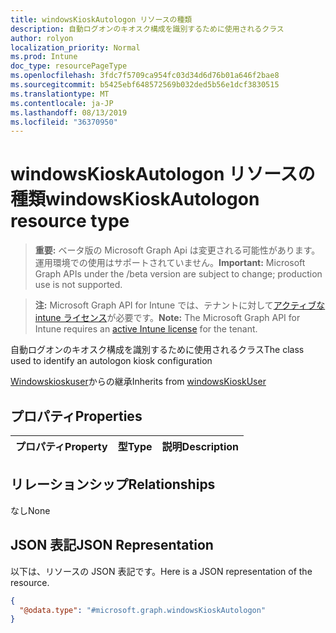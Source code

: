 ```yaml
---
title: windowsKioskAutologon リソースの種類
description: 自動ログオンのキオスク構成を識別するために使用されるクラス
author: rolyon
localization_priority: Normal
ms.prod: Intune
doc_type: resourcePageType
ms.openlocfilehash: 3fdc7f5709ca954fc03d34d6d76b01a646f2bae8
ms.sourcegitcommit: b5425ebf648572569b032ded5b56e1dcf3830515
ms.translationtype: MT
ms.contentlocale: ja-JP
ms.lasthandoff: 08/13/2019
ms.locfileid: "36370950"
---
```

# <a name="windowskioskautologon-resource-type"></a><span data-ttu-id="f073d-103">windowsKioskAutologon リソースの種類</span><span class="sxs-lookup"><span data-stu-id="f073d-103">windowsKioskAutologon resource type</span></span>

> <span data-ttu-id="f073d-104">**重要:** ベータ版の Microsoft Graph Api は変更される可能性があります。運用環境での使用はサポートされていません。</span><span class="sxs-lookup"><span data-stu-id="f073d-104">**Important:** Microsoft Graph APIs under the /beta version are subject to change; production use is not supported.</span></span>

> <span data-ttu-id="f073d-105">**注:** Microsoft Graph API for Intune では、テナントに対して[アクティブな intune ライセンス](https://go.microsoft.com/fwlink/?linkid=839381)が必要です。</span><span class="sxs-lookup"><span data-stu-id="f073d-105">**Note:** The Microsoft Graph API for Intune requires an [active Intune license](https://go.microsoft.com/fwlink/?linkid=839381) for the tenant.</span></span>

<span data-ttu-id="f073d-106">自動ログオンのキオスク構成を識別するために使用されるクラス</span><span class="sxs-lookup"><span data-stu-id="f073d-106">The class used to identify an autologon kiosk configuration</span></span>


<span data-ttu-id="f073d-107">[Windowskioskuser](../resources/intune-deviceconfig-windowskioskuser.md)からの継承</span><span class="sxs-lookup"><span data-stu-id="f073d-107">Inherits from [windowsKioskUser](../resources/intune-deviceconfig-windowskioskuser.md)</span></span>

## <a name="properties"></a><span data-ttu-id="f073d-108">プロパティ</span><span class="sxs-lookup"><span data-stu-id="f073d-108">Properties</span></span>
|<span data-ttu-id="f073d-109">プロパティ</span><span class="sxs-lookup"><span data-stu-id="f073d-109">Property</span></span>|<span data-ttu-id="f073d-110">型</span><span class="sxs-lookup"><span data-stu-id="f073d-110">Type</span></span>|<span data-ttu-id="f073d-111">説明</span><span class="sxs-lookup"><span data-stu-id="f073d-111">Description</span></span>|
|:---|:---|:---|

## <a name="relationships"></a><span data-ttu-id="f073d-112">リレーションシップ</span><span class="sxs-lookup"><span data-stu-id="f073d-112">Relationships</span></span>
<span data-ttu-id="f073d-113">なし</span><span class="sxs-lookup"><span data-stu-id="f073d-113">None</span></span>

## <a name="json-representation"></a><span data-ttu-id="f073d-114">JSON 表記</span><span class="sxs-lookup"><span data-stu-id="f073d-114">JSON Representation</span></span>
<span data-ttu-id="f073d-115">以下は、リソースの JSON 表記です。</span><span class="sxs-lookup"><span data-stu-id="f073d-115">Here is a JSON representation of the resource.</span></span>
<!-- {
  "blockType": "resource",
  "@odata.type": "microsoft.graph.windowsKioskAutologon"
}
-->
``` json
{
  "@odata.type": "#microsoft.graph.windowsKioskAutologon"
}
```




